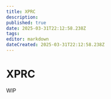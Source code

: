 ```yaml
---
title: XPRC
description: 
published: true
date: 2025-03-31T22:12:58.238Z
tags: 
editor: markdown
dateCreated: 2025-03-31T22:12:58.238Z
---
```


# XPRC
WIP